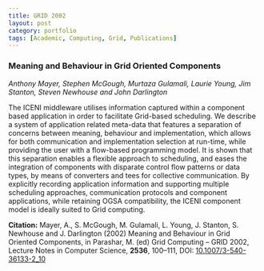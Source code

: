 ```yaml
---
title: GRID 2002
layout: post
category: portfolio
tags: [Academic, Computing, Grid, Publications]
---
```

### Meaning and Behaviour in Grid Oriented Components
*Anthony Mayer, Stephen McGough, Murtaza Gulamali, Laurie Young, Jim Stanton,
Steven Newhouse and John Darlington*

The ICENI middleware utilises information captured within a component based
application in order to facilitate Grid-based scheduling. We describe a system
of application related meta-data that features a separation of concerns
between meaning, behaviour and implementation, which allows for both
communication and implementation selection at run-time, while providing the
user with a flow-based programming model. It is shown that this separation
enables a flexible approach to scheduling, and eases the integration of
components with disparate control flow patterns or data types, by means of
converters and tees for collective communication. By explicitly recording
application information and supporting multiple scheduling approaches,
communication protocols and component applications, while retaining OGSA
compatibility, the ICENI component model is ideally suited to Grid computing.

**Citation:** Mayer, A., S. McGough, M. Gulamali, L. Young, J. Stanton,
S. Newhouse and J. Darlington (2002) Meaning and Behaviour in Grid Oriented
Components, in Parashar, M. (ed) Grid Computing – GRID 2002, Lecture Notes in
Computer Science, **2536**, 100–111, DOI:
[10.1007/3-540-36133-2_10](http://dx.doi.org/10.1007/3-540-36133-2_10)
